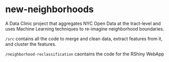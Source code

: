 # new-neighborhoods
A Data Clinic project that aggregates NYC Open Data at the tract-level and uses Machine Learning techniques to re-imagine neighborhood boundaries.

`/src` contains all the code to merge and clean data, extract features from it, and cluster the features. 

`/neighborhood-reclassification` caontains the code for the RShiny WebApp
